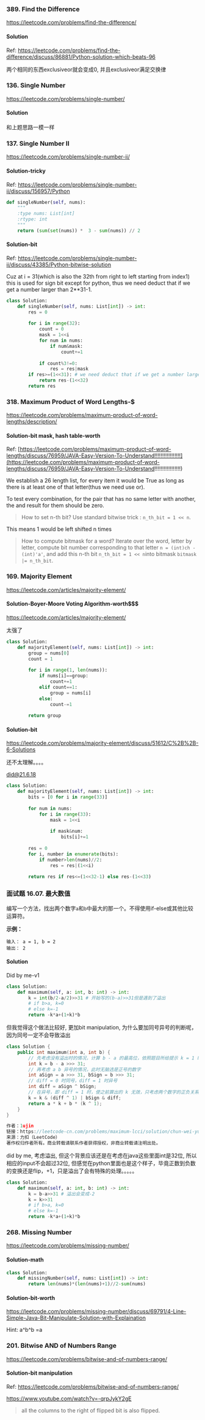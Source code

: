 ### 389. Find the Difference

https://leetcode.com/problems/find-the-difference/

#### Solution

Ref: https://leetcode.com/problems/find-the-difference/discuss/86881/Python-solution-which-beats-96

两个相同的东西exclusiveor就会变成0, 并且exclusiveor满足交换律



### 136. Single Number

https://leetcode.com/problems/single-number/

#### Solution

和上题思路一模一样



### 137. Single Number II

https://leetcode.com/problems/single-number-ii/

#### Solution-tricky

Ref: https://leetcode.com/problems/single-number-ii/discuss/156957/Python

```python
def singleNumber(self, nums):
    """
    :type nums: List[int]
    :rtype: int
    """
    return (sum(set(nums)) *  3 - sum(nums)) // 2
```



#### Solution-bit

Ref: https://leetcode.com/problems/single-number-ii/discuss/43385/Python-bitwise-solution

Cuz at i = 31(which is also the 32th from right to left starting from index1) this is used for sign bit except for python, thus we need deduct that if we get a number larger than 2**31-1.

```python
class Solution:
    def singleNumber(self, nums: List[int]) -> int:
        res = 0
        
        for i in range(32):
            count = 0
            mask = 1<<i
            for num in nums:
                if num&mask:
                    count+=1
                    
            if count%3!=0:
                res = res|mask
        if res>=(1<<31): # we need deduct that if we get a number larger than 2**31-1,1<<31==2**31
            return res-(1<<32)
        return res
```





### 318. Maximum Product of Word Lengths-$

https://leetcode.com/problems/maximum-product-of-word-lengths/description/

#### Solution-bit mask, hash table-worth

Ref: [https://leetcode.com/problems/maximum-product-of-word-lengths/discuss/76959/JAVA-Easy-Version-To-Understand!!!!!!!!!!!!!!!!!](https://leetcode.com/problems/maximum-product-of-word-lengths/discuss/76959/JAVA-Easy-Version-To-Understand!!!!!!!!!!!!!!!!!)

We establish a 26 length list, for every item it would be True as long as there is at least one of that letter(thus we need use or).

To test every combination, for the pair that has no same letter with another, the and result for them should be zero.

> How to set n-th bit? Use standard bitwise trick : `n_th_bit = 1 << n`.

This means 1 would be left shifted n times

> How to compute bitmask for a word? Iterate over the word, letter by letter, compute bit number corresponding to that letter `n = (int)ch - (int)'a'`, and add this n-th bit `n_th_bit = 1 << n`into bitmask `bitmask |= n_th_bit`.





### 169. Majority Element

https://leetcode.com/articles/majority-element/

#### Solution-Boyer-Moore Voting Algorithm-worth$$$

https://leetcode.com/articles/majority-element/

太强了

```python
class Solution:
    def majorityElement(self, nums: List[int]) -> int:
        group = nums[0]
        count = 1
        
        for i in range(1, len(nums)):
            if nums[i]==group:
                count+=1
            elif count==1:
                group = nums[i]
            else:
                count-=1
                
        return group
```





#### Solution-bit

https://leetcode.com/problems/majority-element/discuss/51612/C%2B%2B-6-Solutions

还不太理解。。。。

did@21.6.18

```python
class Solution:
    def majorityElement(self, nums: List[int]) -> int:
        bits = [0 for i in range(33)]
        
        for num in nums:
            for i in range(33):
                mask = 1<<i
                
                if mask&num:
                    bits[i]+=1
                    
        res = 0
        for i, number in enumerate(bits):
            if number>len(nums)//2:
                res = res|(1<<i)
                
        return res if res<=(1<<32-1) else res-(1<<33)
```







### 面试题 16.07. 最大数值



编写一个方法，找出两个数字`a`和`b`中最大的那一个。不得使用if-else或其他比较运算符。

**示例：**

```
输入： a = 1, b = 2
输出： 2
```

#### Solution

Did by me-v1

```python
class Solution:
    def maximum(self, a: int, b: int) -> int:
        k = int(b/2-a/2)>>31 # 开始写的(b-a)>>31但是遇到了溢出
        # if b>a, k=0
        # else k=-1
        return -k*a+(1+k)*b
```

但我觉得这个做法比较好, 更加bit manipulation, 为什么要加同号异号的判断呢，因为同号一定不会导致溢出

```c++
class Solution {
    public int maximum(int a, int b) {
        // 先考虑没有溢出时的情况，计算 b - a 的最高位，依照题目所给提示 k = 1 时 a > b，即 b - a 为负
        int k = b - a >>> 31;
        // 再考虑 a b 异号的情况，此时无脑选是正号的数字
        int aSign = a >>> 31, bSign = b >>> 31;
        // diff = 0 时同号，diff = 1 时异号
        int diff = aSign ^ bSign;
        // 在异号，即 diff = 1 时，使之前算出的 k 无效，只考虑两个数字的正负关系
        k = k & (diff ^ 1) | bSign & diff;
        return a * k + b * (k ^ 1);
    }
}

作者：1ujin
链接：https://leetcode-cn.com/problems/maximum-lcci/solution/chun-wei-yun-suan-bu-yong-longzhuan-huan-bu-yong-n/
来源：力扣（LeetCode）
著作权归作者所有。商业转载请联系作者获得授权，非商业转载请注明出处。
```

did by me, 考虑溢出, 但这个背景应该还是在考虑在java这些里面int是32位, 所以相应的input不会超过32位, 但感觉在python里面也是这个样子，毕竟正数到负数的变换还是flip，+1，只是溢出了会有特殊的处理。。。。。

```python
class Solution:
    def maximum(self, a: int, b: int) -> int:
        k = b-a>>31 # 溢出会变成-2
        k = k>>31
        # if b>a, k=0
        # else k=-1
        return -k*a+(1+k)*b
```



### 268. Missing Number

https://leetcode.com/problems/missing-number/

#### Solution-math

```python
class Solution:
    def missingNumber(self, nums: List[int]) -> int:
        return len(nums)*(len(nums)+1)//2-sum(nums)
```



#### Solution-bit-worth

https://leetcode.com/problems/missing-number/discuss/69791/4-Line-Simple-Java-Bit-Manipulate-Solution-with-Explaination

Hint:  a^b^b =a





### 201. Bitwise AND of Numbers Range

https://leetcode.com/problems/bitwise-and-of-numbers-range/

#### Solution-bit manipulation

Ref: https://leetcode.com/problems/bitwise-and-of-numbers-range/

https://www.youtube.com/watch?v=-qrpJykY2gE

> all the columns to the right of flipped bit is also flipped.